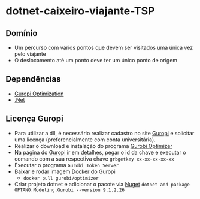 # dotnet-caixeiro-viajante-TSP

## Domínio

- Um percurso com vários pontos que devem ser visitados uma única vez pelo viajante
- O deslocamento até um ponto deve ter um único ponto de origem

## Dependências

- [Guropi Optimization](https://www.gurobi.com/)
- [.Net](https://dotnet.microsoft.com/download)

## Licença Guropi

- Para utilizar a dll, é necessário realizar cadastro no site [Guropi](https://www.gurobi.com/account/) e solicitar uma licença (preferencialmente com conta universitária).
- Realizar o download e instalação do programa [Gurobi Optimizer](https://www.gurobi.com/downloads/gurobi-software/)
- Na página do [Guropi](https://www.gurobi.com/downloads/licenses/) ir em detalhes, pegar o id da chave e executar o comando com a sua respectiva chave `grbgetkey xx-xx-xx-xx-xx`
- Executar o programa `Gurobi Token Server`
- Baixar e rodar imagem [Docker](https://hub.docker.com/r/gurobi/optimizer) do Guropi
  - `docker pull gurobi/optimizer`
- Criar projeto dotnet e adicionar o pacote via [Nuget](https://www.nuget.org/packages/OPTANO.Modeling.Gurobi/)
    `dotnet add package OPTANO.Modeling.Gurobi --version 9.1.2.26`
